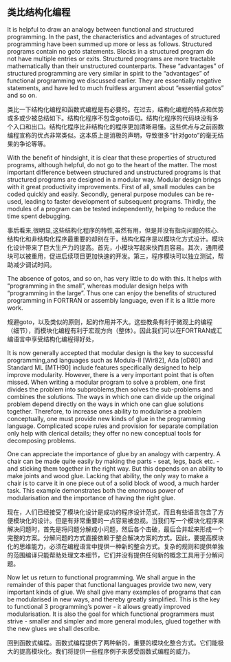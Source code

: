 ## 类比结构化编程

It is helpful to draw an analogy between functional and structured programming.
In the past, the characteristics and advantages of structured programming have
been summed up more or less as follows. Structured programs contain no goto
statements. Blocks in a structured program do not have multiple entries or exits.
Structured programs are more tractable mathematically than their unstructured
counterparts. These “advantages” of structured programming are very similar in
spirit to the “advantages” of functional programming we discussed earlier. They
are essentially negative statements, and have led to much fruitless argument
about “essential gotos” and so on.

>
类比一下结构化编程和函数式编程是有必要的。在过去，结构化编程的特点和优势或多或少被总结如下。结构化程序不包含goto语句。结构化程序的代码块没有多个入口和出口。结构化程序比非结构化的程序更加清晰易懂。这些优点与之前函数编程宣称的优点非常类似。这本质上是消极的声明，导致很多“针对goto”的毫无结果的争论等等。


With the benefit of hindsight, it is clear that these properties of structured
programs, although helpful, do not go to the heart of the matter. The most important difference between structured and unstructured programs is that structured programs are designed in a modular way. Modular design brings with
it great productivity improvements. First of all, small modules can be coded
quickly and easily. Secondly, general purpose modules can be re-used, leading to
faster development of subsequent programs. Thirdly, the modules of a program
can be tested independently, helping to reduce the time spent debugging.

>
事后看来,很明显,这些结构化程序的特性,虽然有用，但是并没有指向问题的核心.结构化和非结构化程序最重要的却别在于，结构化程序是以模块化方式设计。模块化设计带来了巨大生产力的提高。首先，小模块写起来快而且容易。其次，通用模块可以被重用，促进后续项目更加快速的开发。第三，程序模块可以独立测试，帮助减少调试时间。


The absence of gotos, and so on, has very little to do with this. It helps with
“programming in the small”, whereas modular design helps with “programming
in the large”. Thus one can enjoy the benefits of structured programming in
FORTRAN or assembly language, even if it is a little more work.

>
规避goto，以及类似的原则，起的作用并不大。这些教条有利于微观上的编程（细节），而模块化编程有利于宏观方向（整体）。因此我们可以在FORTRAN或汇编语言中享受结构化编程得好处，


It is now generally accepted that modular design is the key to successful programming,and languages such as Modula-II [Wir82], Ada [oD80] and Standard
ML [MTH90] include features specifically designed to help improve modularity.
However, there is a very important point that is often missed. When writing
a modular program to solve a problem, one first divides the problem into subproblems,then solves the sub-problems and combines the solutions. The ways
in which one can divide up the original problem depend directly on the ways
in which one can glue solutions together. Therefore, to increase ones ability
to modularise a problem conceptually, one must provide new kinds of glue in
the programming language. Complicated scope rules and provision for separate
compilation only help with clerical details; they offer no new conceptual tools
for decomposing problems.



One can appreciate the importance of glue by an analogy with carpentry.
A chair can be made quite easily by making the parts - seat, legs, back etc. -
and sticking them together in the right way. But this depends on an ability
to make joints and wood glue. Lacking that ability, the only way to make a
chair is to carve it in one piece out of a solid block of wood, a much harder
task. This example demonstrates both the enormous power of modularisation
and the importance of having the right glue.


>
现在，人们已经接受了模块化设计是成功的程序设计范式，而且有些语言包含了方便模块化的设计。但是有非常重要的一点容易被忽视。当我们写一个模块化程序来解决问题时，首先是将问题分解成小问题，然后各个击破，最后合并起来形成一个完整的方案。分解问题的方式直接依赖于整合解决方案的方式。因此，要提高模块化的思维能力，必须在编程语言中提供一种新的整合方式。复杂的规则和提供单独的范围编译只能帮助处理文本细节，它们并没有提供任何新的概念工具用于分解问题。


Now let us return to functional programming. We shall argue in the remainder
of this paper that functional languages provide two new, very important
kinds of glue. We shall give many examples of programs that can be modularised
in new ways, and thereby greatly simplified. This is the key to functional
3 programming’s power - it allows greatly improved modularisation. It is also the
goal for which functional programmers must strive - smaller and simpler and
more general modules, glued together with the new glues we shall describe.


>
回到函数式编程。函数式编程提供了两种新的，重要的模块化整合方式。它们能极大的提高模块化。我们将提供一些程序例子来感受函数式编程的威力。
